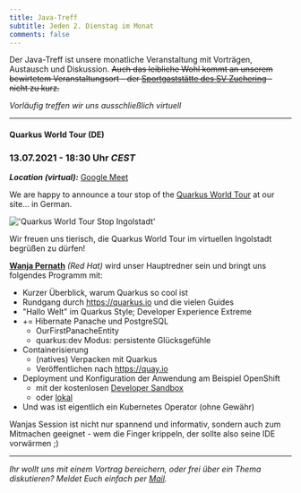 ```yaml
---
title: Java-Treff
subtitle: Jeden 2. Dienstag im Monat
comments: false
---
```


Der Java-Treff ist unsere monatliche Veranstaltung mit Vorträgen, Austausch und Diskussion.
~~Auch das leibliche Wohl kommt an unserem bewirtetem Veranstaltungsort - der [Sportgaststätte des SV Zuchering](https://goo.gl/maps/WdFPbCwjdqWQr5eUA) - nicht zu kurz.~~

_Vorläufig treffen wir uns ausschließlich virtuell_

---

#### Quarkus World Tour (DE)
### 13.07.2021 - 18:30 Uhr *CEST*

***Location (virtual):*** [Google Meet](https://meet.google.com/get-jzpw-qxm)

We are happy to announce a tour stop of the [Quarkus World Tour](https://quarkus.io/worldtour/) at our site... in German.

!['Quarkus World Tour Stop Ingolstadt'](https://quarkus.io/assets/images/worldtour/twitter_1024x512_jugingolstadt.png)

Wir freuen uns tierisch, die Quarkus World Tour im virtuellen Ingolstadt begrüßen zu dürfen!

**[Wanja Pernath](https://github.com/wpernath)** _(Red Hat)_ wird unser Hauptredner sein und bringt uns folgendes Programm mit:

* Kurzer Überblick, warum Quarkus so cool ist
* Rundgang durch https://quarkus.io und die vielen Guides
* "Hallo Welt" im Quarkus Style; Developer Experience Extreme
* += Hibernate Panache und PostgreSQL
    * OurFirstPanacheEntity
    * quarkus:dev Modus: persistente Glücksgefühle
* Containerisierung
    * (natives) Verpacken mit Quarkus
    * Veröffentlichen nach https://quay.io
* Deployment und Konfiguration der Anwendung am Beispiel OpenShift
    * mit der kostenlosen [Developer Sandbox](https://developers.redhat.com/developer-sandbox)
    * oder [lokal](https://cloud.redhat.com/openshift/create/local)
* Und was ist eigentlich ein Kubernetes Operator (ohne Gewähr)

Wanjas Session ist nicht nur spannend und informativ, sondern auch zum Mitmachen geeignet - wem die Finger krippeln, der sollte also seine IDE vorwärmen ;)

---

*Ihr wollt uns mit einem Vortrag bereichern, oder frei über ein Thema diskutieren?
Meldet Euch einfach per [Mail](mailto:info@jug-in.bayern).*
